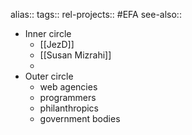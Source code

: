 alias::
tags::
rel-projects:: #EFA
see-also::
- Inner circle
	- [[JezD]]
	- [[Susan Mizrahi]]
	-
- Outer circle
	- web agencies
	- programmers
	- philanthropics
	- government bodies